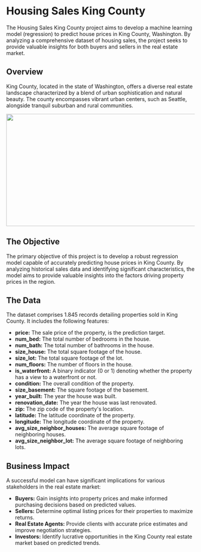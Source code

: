 # Housing Sales King County

The Housing Sales King County project aims to develop a machine learning model (regression) to predict house prices in King County, Washington. By analyzing a comprehensive dataset of housing sales, the project seeks to provide valuable insights for both buyers and sellers in the real estate market.

## Overview

King County, located in the state of Washington, offers a diverse real estate landscape characterized by a blend of urban sophistication and natural beauty. The county encompasses vibrant urban centers, such as Seattle, alongside tranquil suburban and rural communities.

<center>
<img src="https://github.com/guilhermegarcia-ai/ml-regression-models/assets/62107649/5f314ba7-e8ea-4427-ab82-ba63ad569adb" width=600 height=300>
</center>

## The Objective

The primary objective of this project is to develop a robust regression model capable of accurately predicting house prices in King County. By analyzing historical sales data and identifying significant characteristics, the model aims to provide valuable insights into the factors driving property prices in the region.

## The Data

The dataset comprises 1.845 records detailing properties sold in King County. It includes the following features:
															
- **price:** The sale price of the property, is the prediction target.
- **num_bed:** The total number of bedrooms in the house.
- **num_bath:** The total number of bathrooms in the house.
- **size_house:** The total square footage of the house.
- **size_lot:** The total square footage of the lot.
- **num_floors:** The number of floors in the house.
- **is_waterfront:** A binary indicator (0 or 1) denoting whether the property has a view to a waterfront or not.
- **condition:** The overall condition of the property.
- **size_basement:** The square footage of the basement.
- **year_built:** The year the house was built.
- **renovation_date:** The year the house was last renovated.
- **zip:** The zip code of the property's location.
- **latitude:** The latitude coordinate of the property.
- **longitude:** The longitude coordinate of the property.
- **avg_size_neighbor_houses:** The average square footage of neighboring houses.
- **avg_size_neighbor_lot:** The average square footage of neighboring lots.

## Business Impact

A successful model can have significant implications for various stakeholders in the real estate market:

- **Buyers:** Gain insights into property prices and make informed purchasing decisions based on predicted values.
- **Sellers:** Determine optimal listing prices for their properties to maximize returns.
- **Real Estate Agents:** Provide clients with accurate price estimates and improve negotiation strategies.
- **Investors:** Identify lucrative opportunities in the King County real estate market based on predicted trends.
